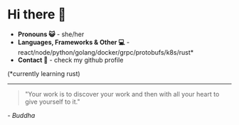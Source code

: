 # Hi there 👋

- **Pronouns 😺** - she/her
- **Languages, Frameworks & Other 💻** - react/node/python/golang/docker/grpc/protobufs/k8s/rust\*
- **Contact 📨** - check my github profile

(\*currently learning rust)

---

> "Your work is to discover your work and then with all your heart to give yourself to it."

*- Buddha*
